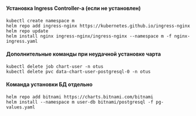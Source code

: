 
###
#### Установка Ingress Controller-a (если не установлен)
```
kubectl create namespace m
helm repo add ingress-nginx https://kubernetes.github.io/ingress-nginx
helm repo update 
helm install nginx ingress-nginx/ingress-nginx --namespace m -f nginx-ingress.yaml
```

#### Дополнительные команды при неудачной установке чарта
```
kubectl delete job chart-user -n otus
kubectl delete pvc data-chart-user-postgresql-0 -n otus
```


#### Команда установки БД отдельно
```
helm repo add bitnami https://charts.bitnami.com/bitnami
helm install --namespace m user-db bitnami/postgresql -f pg-values.yaml
```